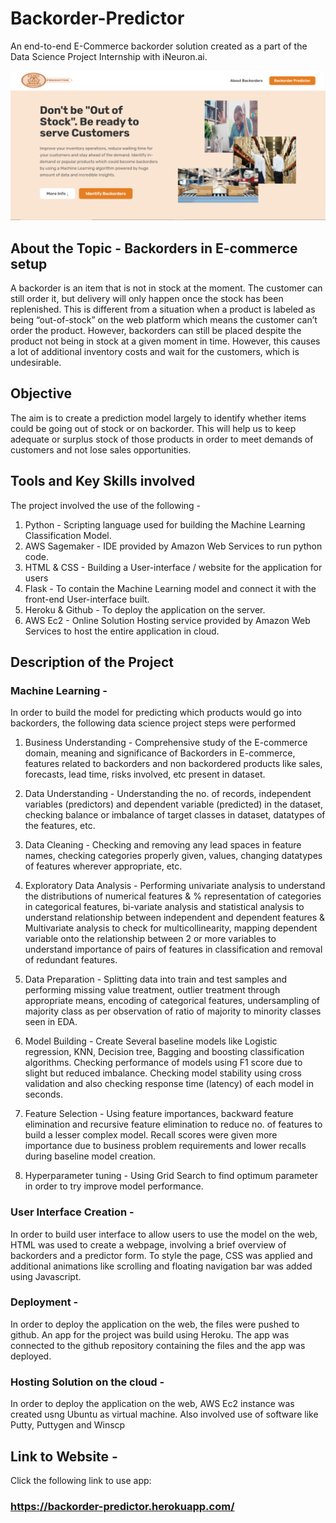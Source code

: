 # Backorder-Predictor

An end-to-end E-Commerce backorder solution created as a part of the Data Science Project Internship with iNeuron.ai. 

![HomePage](Static/GitHubImages/HomePage.png)

## About the Topic - Backorders in E-commerce setup
A backorder is an item that is not in stock at the moment. The customer can still order it, but delivery will only happen once the stock has been replenished. This is different from a situation when a product is labeled as being “out-of-stock” on the web platform which means the customer can’t order the product. However, backorders can still be placed despite the product not being in stock at a given moment in time. However, this causes a lot of additional inventory costs and wait for the customers, which is undesirable.

## Objective
The aim is to create a prediction model largely to identify whether items could be going out of stock or on backorder. This will help us to keep adequate or surplus stock of those products in order to meet demands of customers and not lose sales opportunities.

## Tools and Key Skills involved
The project involved the use of the following - 
1. Python - Scripting language used for building the Machine Learning Classification Model.
2. AWS Sagemaker - IDE provided by Amazon Web Services to run python code.
3. HTML & CSS - Building a User-interface / website for the application for users
4. Flask - To contain the Machine Learning model and connect it with the front-end User-interface built.  
5. Heroku & Github - To deploy the application on the server.
6. AWS Ec2 - Online Solution Hosting service provided by Amazon Web Services to host the entire application in cloud.

## Description of the Project

### Machine Learning - 
In order to build the model for predicting which products would go into backorders, the following data science project steps were performed
1. Business Understanding - Comprehensive study of the E-commerce domain, meaning and significance of Backorders in E-commerce, features related to backorders and non backordered products like sales, forecasts, lead time, risks involved, etc present in dataset.

2. Data Understanding - Understanding the no. of records, independent variables (predictors) and dependent variable (predicted) in the dataset, checking balance or imbalance of target classes in dataset, datatypes of the features, etc.

3. Data Cleaning - Checking and removing any lead spaces in feature names, checking categories properly given, values, changing datatypes of features wherever appropriate, etc.

4. Exploratory Data Analysis - Performing univariate analysis to understand the distributions of numerical features & % representation of categories in categorical features, bi-variate analysis and statistical analysis to understand relationship between independent and dependent features & Multivariate analysis to check for multicollinearity, mapping dependent variable onto the relationship between 2 or more variables to understand importance of pairs of features in classification and removal of redundant features.

5. Data Preparation - Splitting data into train and test samples and performing missing value treatment, outlier treatment through appropriate means, encoding of categorical features, undersampling of majority class as per observation of ratio of majority to minority classes seen in EDA.

6. Model Building - Create Several baseline models like Logistic regression, KNN, Decision tree, Bagging and boosting classification algorithms. Checking performance of models using F1 score due to slight but reduced imbalance. Checking model stability using cross validation and also checking response time (latency) of each model in seconds.

7. Feature Selection - Using feature importances, backward feature elimination and recursive feature elimination to reduce no. of features to build a lesser complex model. Recall scores were given more importance due to business problem requirements and lower recalls during baseline model creation.

8. Hyperparameter tuning - Using Grid Search to find optimum parameter in order to try improve model performance.


### User Interface Creation - 
In order to build user interface to allow users to use the model on the web, HTML was used to create a webpage, involving a brief overview of backorders and a predictor form. To style the page, CSS was applied and additional animations like scrolling and floating navigation bar was added using Javascript.


### Deployment -
In order to deploy the application on the web, the files were pushed to github. An app for the project was build using Heroku. The app was connected to the github repository containing the files and the app was deployed.


### Hosting Solution on the cloud - 
In order to deploy the application on the web, AWS Ec2 instance was created usng Ubuntu as virtual machine. Also involved use of software like Putty, Puttygen and Winscp

## Link to Website - 
Click the following link to use app: 
### https://backorder-predictor.herokuapp.com/

